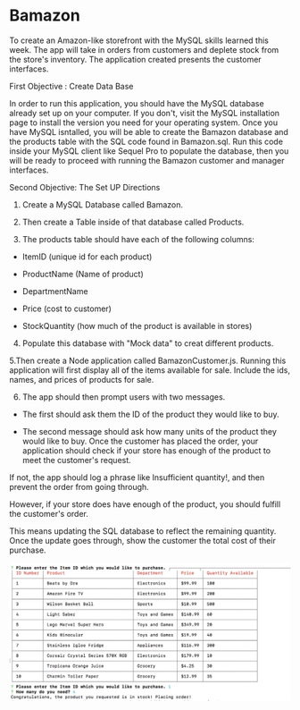 # Bamazon

To create an Amazon-like storefront with the MySQL skills learned this week. The app will take in orders from customers and deplete stock from the store's inventory. The application created presents the customer interfaces.



First Objective : Create Data Base

In order to run this application, you should have the MySQL database already set up on your computer. If you don't, visit the MySQL installation page to install the version you need for your operating system. Once you have MySQL isntalled, you will be able to create the Bamazon database and the products table with the SQL code found in Bamazon.sql. Run this code inside your MySQL client like Sequel Pro to populate the database, then you will be ready to proceed with running the Bamazon customer and manager interfaces.


Second Objective: The Set UP Directions

1. Create a MySQL Database called Bamazon.

2. Then create a Table inside of that database called Products.

3. The products table should have each of the following columns:

- ItemID (unique id for each product)

- ProductName (Name of product)

- DepartmentName

- Price (cost to customer)

- StockQuantity (how much of the product is available in stores)

4. Populate this database with "Mock data" to creat different products. 

5.Then create a Node application called BamazonCustomer.js. Running this application will first display all of the items available for sale. Include the ids, names, and prices of products for sale.

6. The app should then prompt users with two messages.

- The first should ask them the ID of the product they would like to buy.

- The second message should ask how many units of the product they would like to buy.
Once the customer has placed the order, your application should check if your store has enough of the product to meet the customer's request.

If not, the app should log a phrase like Insufficient quantity!, and then prevent the order from going through.

However, if your store does have enough of the product, you should fulfill the customer's order.

This means updating the SQL database to reflect the remaining quantity.
Once the update goes through, show the customer the total cost of their purchase.




![Alt text](/../images/screen.png?raw=true "Screen Shot")